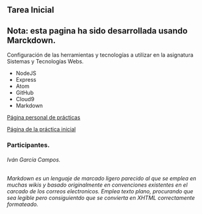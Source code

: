 ## Tarea Inicial

Nota: esta pagina ha sido desarrollada usando Marckdown.
--------------------------------------------------------
Configuración de las herramientas y tecnologías a utilizar en la asignatura Sistemas y Tecnologías Webs.

* NodeJS
* Express
* Atom
* GitHub
* Cloud9
* Markdown

[Página personal de prácticas](http://alu0100693737.github.io/)

[Página de la práctica inicial](http://alu0100693737.github.io/Prct01PL/)


### Participantes.
###### Iván García Campos.

###### Markdown es un lenguaje de marcado ligero parecido al que se emplea en muchas wikis y basado originalmente en convenciones existentes en el carcado de los correos electronicos. Emplea texto plano, procurando que sea legible pero consiguientdo que se convierta en XHTML correctamente formateado.

